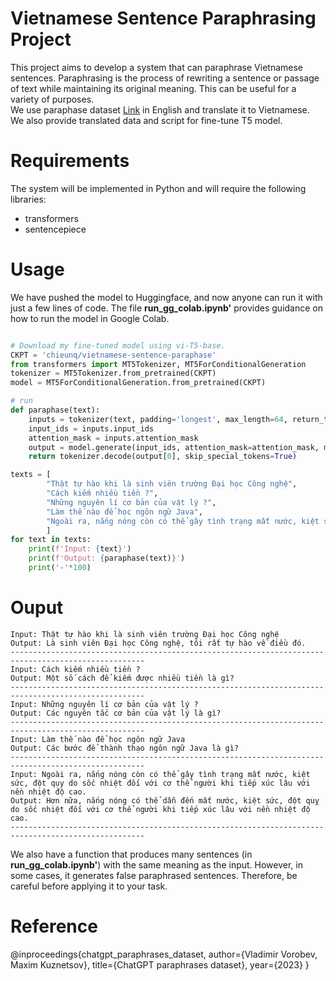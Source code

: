 # Vietnamese Sentence Paraphrasing Project
This project aims to develop a system that can paraphrase Vietnamese sentences. Paraphrasing is the process of rewriting a sentence or passage of text while maintaining its original meaning. 
This can be useful for a variety of purposes. <br />
We use paraphase dataset [Link](https://huggingface.co/datasets/humarin/chatgpt-paraphrases) in English and translate it to Vietnamese.  <br />
We also provide translated data and script for fine-tune T5 model.
# Requirements
The system will be implemented in Python and will require the following libraries:
* transformers
* sentencepiece

# Usage
We have pushed the model to Huggingface, and now anyone can run it with just a few lines of code. 
The file **run_gg_colab.ipynb'** provides guidance on how to run the model in Google Colab.

```Python

# Download my fine-tuned model using vi-T5-base.
CKPT = 'chieunq/vietnamese-sentence-paraphase'
from transformers import MT5Tokenizer, MT5ForConditionalGeneration
tokenizer = MT5Tokenizer.from_pretrained(CKPT)
model = MT5ForConditionalGeneration.from_pretrained(CKPT)

# run
def paraphase(text):
    inputs = tokenizer(text, padding='longest', max_length=64, return_tensors='pt')
    input_ids = inputs.input_ids
    attention_mask = inputs.attention_mask
    output = model.generate(input_ids, attention_mask=attention_mask, max_length=64)
    return tokenizer.decode(output[0], skip_special_tokens=True)

texts = [
        "Thật tự hào khi là sinh viên trường Đại học Công nghệ",
        "Cách kiếm nhiều tiền ?",
        "Những nguyên lí cơ bản của vật lý ?",
        "Làm thế nào để học ngôn ngữ Java",
        "Ngoài ra, nắng nóng còn có thể gây tình trạng mất nước, kiệt sức, đột qụy do sốc nhiệt đối với cơ thể người khi tiếp xúc lâu với nền nhiệt độ cao."
        ]
for text in texts:
    print(f'Input: {text}')
    print(f'Output: {paraphase(text)}')
    print('-'*100)
```

# Ouput
```
Input: Thật tự hào khi là sinh viên trường Đại học Công nghệ
Output: Là sinh viên Đại học Công nghệ, tôi rất tự hào về điều đó.
----------------------------------------------------------------------------------------------------
Input: Cách kiếm nhiều tiền ?
Output: Một số cách để kiếm được nhiều tiền là gì?
----------------------------------------------------------------------------------------------------
Input: Những nguyên lí cơ bản của vật lý ?
Output: Các nguyên tắc cơ bản của vật lý là gì?
----------------------------------------------------------------------------------------------------
Input: Làm thế nào để học ngôn ngữ Java
Output: Các bước để thành thạo ngôn ngữ Java là gì?
----------------------------------------------------------------------------------------------------
Input: Ngoài ra, nắng nóng còn có thể gây tình trạng mất nước, kiệt sức, đột qụy do sốc nhiệt đối với cơ thể người khi tiếp xúc lâu với nền nhiệt độ cao.
Output: Hơn nữa, nắng nóng có thể dẫn đến mất nước, kiệt sức, đột quỵ do sốc nhiệt đối với cơ thể người khi tiếp xúc lâu với nền nhiệt độ cao.
----------------------------------------------------------------------------------------------------
```

We also have a function that produces many sentences (in **run_gg_colab.ipynb'**) with the same meaning as the input. However, in some cases, it generates false paraphrased sentences. Therefore, be careful before applying it to your task.

# Reference
@inproceedings{chatgpt_paraphrases_dataset,
  author={Vladimir Vorobev, Maxim Kuznetsov},
  title={ChatGPT paraphrases dataset},
  year={2023}
}
  
